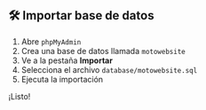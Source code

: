 ## 🛠 Importar base de datos

1. Abre `phpMyAdmin`
2. Crea una base de datos llamada `motowebsite`
3. Ve a la pestaña **Importar**
4. Selecciona el archivo `database/motowebsite.sql`
5. Ejecuta la importación

¡Listo!
